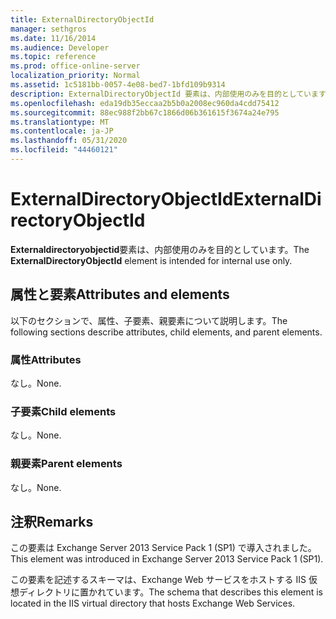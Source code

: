 ```yaml
---
title: ExternalDirectoryObjectId
manager: sethgros
ms.date: 11/16/2014
ms.audience: Developer
ms.topic: reference
ms.prod: office-online-server
localization_priority: Normal
ms.assetid: 1c5181bb-0057-4e08-bed7-1bfd109b9314
description: ExternalDirectoryObjectId 要素は、内部使用のみを目的としています。
ms.openlocfilehash: eda19db35eccaa2b5b0a2008ec960da4cdd75412
ms.sourcegitcommit: 88ec988f2bb67c1866d06b361615f3674a24e795
ms.translationtype: MT
ms.contentlocale: ja-JP
ms.lasthandoff: 05/31/2020
ms.locfileid: "44460121"
---
```

# <a name="externaldirectoryobjectid"></a><span data-ttu-id="79fcc-103">ExternalDirectoryObjectId</span><span class="sxs-lookup"><span data-stu-id="79fcc-103">ExternalDirectoryObjectId</span></span>

<span data-ttu-id="79fcc-104">**Externaldirectoryobjectid**要素は、内部使用のみを目的としています。</span><span class="sxs-lookup"><span data-stu-id="79fcc-104">The **ExternalDirectoryObjectId** element is intended for internal use only.</span></span> 

## <a name="attributes-and-elements"></a><span data-ttu-id="79fcc-105">属性と要素</span><span class="sxs-lookup"><span data-stu-id="79fcc-105">Attributes and elements</span></span>

<span data-ttu-id="79fcc-106">以下のセクションで、属性、子要素、親要素について説明します。</span><span class="sxs-lookup"><span data-stu-id="79fcc-106">The following sections describe attributes, child elements, and parent elements.</span></span>
  
### <a name="attributes"></a><span data-ttu-id="79fcc-107">属性</span><span class="sxs-lookup"><span data-stu-id="79fcc-107">Attributes</span></span>

<span data-ttu-id="79fcc-108">なし。</span><span class="sxs-lookup"><span data-stu-id="79fcc-108">None.</span></span>
  
### <a name="child-elements"></a><span data-ttu-id="79fcc-109">子要素</span><span class="sxs-lookup"><span data-stu-id="79fcc-109">Child elements</span></span>

<span data-ttu-id="79fcc-110">なし。</span><span class="sxs-lookup"><span data-stu-id="79fcc-110">None.</span></span>
  
### <a name="parent-elements"></a><span data-ttu-id="79fcc-111">親要素</span><span class="sxs-lookup"><span data-stu-id="79fcc-111">Parent elements</span></span>

<span data-ttu-id="79fcc-112">なし。</span><span class="sxs-lookup"><span data-stu-id="79fcc-112">None.</span></span>
  
## <a name="remarks"></a><span data-ttu-id="79fcc-113">注釈</span><span class="sxs-lookup"><span data-stu-id="79fcc-113">Remarks</span></span>

<span data-ttu-id="79fcc-114">この要素は Exchange Server 2013 Service Pack 1 (SP1) で導入されました。</span><span class="sxs-lookup"><span data-stu-id="79fcc-114">This element was introduced in Exchange Server 2013 Service Pack 1 (SP1).</span></span>
  
<span data-ttu-id="79fcc-115">この要素を記述するスキーマは、Exchange Web サービスをホストする IIS 仮想ディレクトリに置かれています。</span><span class="sxs-lookup"><span data-stu-id="79fcc-115">The schema that describes this element is located in the IIS virtual directory that hosts Exchange Web Services.</span></span>
  

